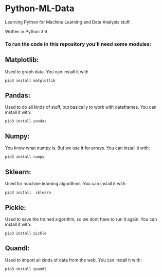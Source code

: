 # Python-ML-Data
Learning Python for Machine Learning and Data Analysis stuff.

Written in Python 3.6

### To run the code in this repository you'll need some modules: 

## Matplotlib: 
Used to graph data. You can install it with

```pip3 install matplotlib ```

## Pandas: 
Used to do all kinds of stuff, but basically to work with dataframes. You can install it with:

```pip3 install pandas ```

## Numpy: 
You know what numpy is. But we use it for arrays. You can install it with:

```pip3 install numpy ```

## Sklearn: 
Used for machine learning algorithms. You can install it with:

```pip3 install  sklearn```

## Pickle: 
Used to save the trained algorithm, so we dont have to run it again. You can install it with:

```pip3 install pickle```

## Quandl: 
Used to import all kinds of data from the web. You can install it with:

```pip3 install quandl ```
